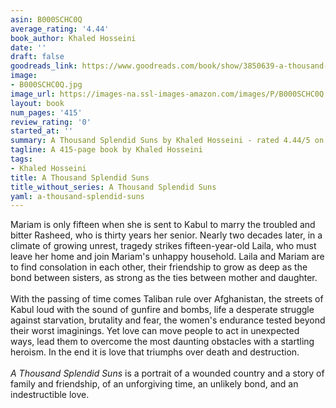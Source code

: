 ```yaml
---
asin: B000SCHC0Q
average_rating: '4.44'
book_author: Khaled Hosseini
date: ''
draft: false
goodreads_link: https://www.goodreads.com/book/show/3850639-a-thousand-splendid-suns
image:
- B000SCHC0Q.jpg
image_url: https://images-na.ssl-images-amazon.com/images/P/B000SCHC0Q.01._SCLZZZZZZZ.jpg
layout: book
num_pages: '415'
review_rating: '0'
started_at: ''
summary: A Thousand Splendid Suns by Khaled Hosseini - rated 4.44/5 on Goodreads
tagline: A 415-page book by Khaled Hosseini
tags:
- Khaled Hosseini
title: A Thousand Splendid Suns
title_without_series: A Thousand Splendid Suns
yaml: a-thousand-splendid-suns
---
```


Mariam is only fifteen when she is sent to Kabul to marry the troubled and bitter Rasheed, who is thirty years her senior. Nearly two decades later, in a climate of growing unrest, tragedy strikes fifteen-year-old Laila, who must leave her home and join Mariam's unhappy household. Laila and Mariam are to find consolation in each other, their friendship to grow as deep as the bond between sisters, as strong as the ties between mother and daughter. <br /><br />With the passing of time comes Taliban rule over Afghanistan, the streets of Kabul loud with the sound of gunfire and bombs, life a desperate struggle against starvation, brutality and fear, the women's endurance tested beyond their worst imaginings. Yet love can move people to act in unexpected ways, lead them to overcome the most daunting obstacles with a startling heroism. In the end it is love that triumphs over death and destruction. <br /><br /><i>A Thousand Splendid Suns</i> is a portrait of a wounded country and a story of family and friendship, of an unforgiving time, an unlikely bond, and an indestructible love.